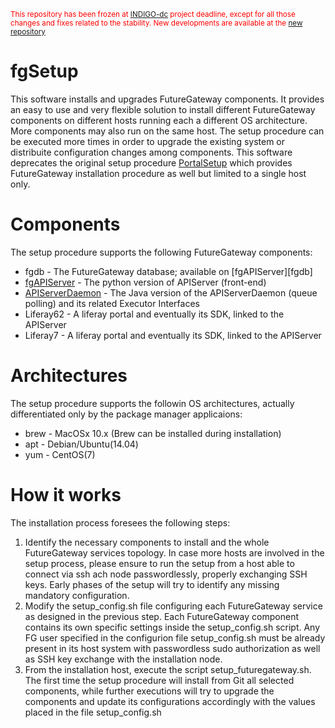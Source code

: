 <small><p style='color:red'>This repository has been frozen at [INDIGO-dc](https://www.indigo-datacloud.eu) project deadline, except for all those changes and fixes related to the stability. New developments are available at the [new repository](https://github.com/FutureGatewayFramework)</p></small>

# fgSetup
This software installs and upgrades FutureGateway components.
It provides an easy to use and very flexible solution to install different FutureGateway components on different hosts running each a different OS architecture. More components may also run on the same host.
The setup procedure can be executed more times in order to upgrade the existing system or distribuite configuration changes among components.
This software deprecates the original setup procedure [PortalSetup][PortalSetup] which provides FutureGateway installation procedure as well but limited to a single host only. 

# Components
The setup procedure supports the following FutureGateway components:

* fgdb - The FutureGateway database; available on [fgAPIServer][fgdb]
* [fgAPIServer][fgAPIServer] - The python version of APIServer (front-end)
* [APIServerDaemon][ApiServerDaemon] - The Java version of the APIServerDaemon (queue polling) and its related Executor Interfaces
* Liferay62 - A liferay portal and eventually its SDK, linked to the APIServer
* Liferay7 - A liferay portal and eventually its SDK, linked to the APIServer

# Architectures
The setup procedure supports the followin OS architectures, actually differentiated only by the package manager applicaions:

* brew - MacOSx 10.x (Brew can be installed during installation)
* apt - Debian/Ubuntu(14.04)
* yum - CentOS(7)

# How it works
The installation process foresees the following steps:

1. Identify the necessary components to install and the whole FutureGateway services topology. In case more hosts are involved in the setup process, please ensure to run the setup from a host able to connect via ssh ach node passwordlessly, properly exchanging SSH keys. Early phases of the setup will try to identify any missing mandatory configuration.
2. Modify the setup\_config.sh file configuring each FutureGateway service as designed in the previous step. Each FutureGateway component contains its own specific settings inside the setup\_config.sh script. Any FG user specified in the configurion file setup\_config.sh must be already present in its host system with passwordless sudo authorization as well as SSH key exchange with the installation node.
3. From the installation host, execute the script setup\_futuregateway.sh. The first time the setup procedure will install from Git all selected components, while further executions will try to upgrade the components and update its configurations accordingly with the values placed in the file setup\_config.sh


[PortalSetup]: <https://github.com/indigo-dc/PortalSetup>
[fgAPIServer]: <https://github.com/indigo-dc/fgAPIServer>
[APIServerDaemon]: <https://github.com/indigo-dc/APIServerDaemon>

